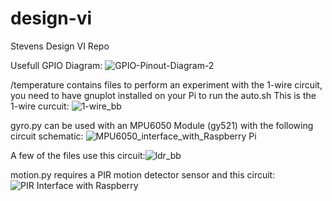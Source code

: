 # design-vi
Stevens Design VI Repo

Usefull GPIO Diagram:
![GPIO-Pinout-Diagram-2](https://user-images.githubusercontent.com/45151020/110583787-37da3400-813c-11eb-8a64-936fc20ec97e.png)



/temperature contains files to perform an experiment with the 1-wire circuit, you need to have gnuplot installed on your Pi to run the auto.sh
This is the 1-wire curcuit: ![1-wire_bb](https://user-images.githubusercontent.com/45151020/110538429-0a689880-80f2-11eb-87f9-7fba2cdc39cb.png)


gyro.py can be used with an MPU6050 Module (gy521) with the following circuit schematic: ![MPU6050_interface_with_Raspberry Pi](https://user-images.githubusercontent.com/45151020/110538274-de4d1780-80f1-11eb-9878-f1da13eb7136.png)

A few of the files use this circuit:![ldr_bb](https://user-images.githubusercontent.com/45151020/110538498-1b190e80-80f2-11eb-9762-35bc40f6b291.png)

motion.py requires a PIR motion detector sensor and this circuit:
![PIR Interface with Raspberry](https://user-images.githubusercontent.com/45151020/110577645-10ca3500-8131-11eb-8723-eacbcc1f9d95.png)
